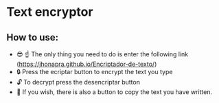 # Text encryptor

## How to use:
- :sunglasses: :point_up: The only thing you need to do is enter the following link (https://jhonapra.github.io/Encriptador-de-texto/)
- :lock: Press the ecriptar button to encrypt the text you type
- :unlock: To decrypt press the desencriptar button
- :floppy_disk: If you wish, there is also a button to copy the text you have written.

